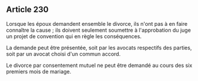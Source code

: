Article 230
----
Lorsque les époux demandent ensemble le divorce, ils n'ont pas à en faire
connaître la cause ; ils doivent seulement soumettre à l'approbation du juge un
projet de convention qui en règle les conséquences.

La demande peut être présentée, soit par les avocats respectifs des parties,
soit par un avocat choisi d'un commun accord.

Le divorce par consentement mutuel ne peut être demandé au cours des six
premiers mois de mariage.

